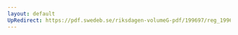 ```yaml
---
layout: default
UpRedirect: https://pdf.swedeb.se/riksdagen-volumeG-pdf/199697/reg_199697/reg_199697_0337.pdf
---
```


